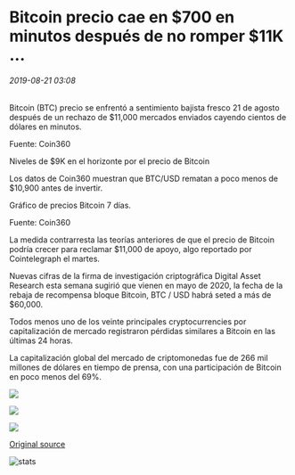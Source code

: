 # Bitcoin precio cae en $700 en minutos después de no romper $11K ...

###### 2019-08-21 03:08

Bitcoin (BTC) precio se enfrentó a sentimiento bajista fresco 21 de agosto después de un rechazo de $11,000 mercados enviados cayendo cientos de dólares en minutos.

Fuente: Coin360

Niveles de $9K en el horizonte por el precio de Bitcoin

Los datos de Coin360 muestran que BTC/USD rematan a poco menos de $10,900 antes de invertir.

Gráfico de precios Bitcoin 7 días.

Fuente: Coin360

La medida contrarresta las teorías anteriores de que el precio de Bitcoin podría crecer para reclamar $11,000 de apoyo, algo reportado por Cointelegraph el martes.

Nuevas cifras de la firma de investigación criptográfica Digital Asset Research esta semana sugirió que vienen en mayo de 2020, la fecha de la rebaja de recompensa bloque Bitcoin, BTC / USD habrá seted a más de $60,000.

Todos menos uno de los veinte principales cryptocurrencies por capitalización de mercado registraron pérdidas similares a Bitcoin en las últimas 24 horas.

La capitalización global del mercado de criptomonedas fue de 266 mil millones de dólares en tiempo de prensa, con una participación de Bitcoin en poco menos del 69%.

![](https://s3.cointelegraph.com/storage/uploads/view/bf06faf2d6ffd5fefa5019fe915a9db7.png)

![](https://s3.cointelegraph.com/storage/uploads/view/81724d6aa7fa292eec572aa4162e579e.png)

![](https://s3.cointelegraph.com/storage/uploads/view/9ad53f5fd1b8d9c817b1543cabcf5d22.png)

[Original source](https://cointelegraph.com/news/bitcoin-price-drops-by-700-in-minutes-after-failing-to-crack-11k)

![stats](https://c.statcounter.com/11760860/0/a89fa40b/1/ "stats")